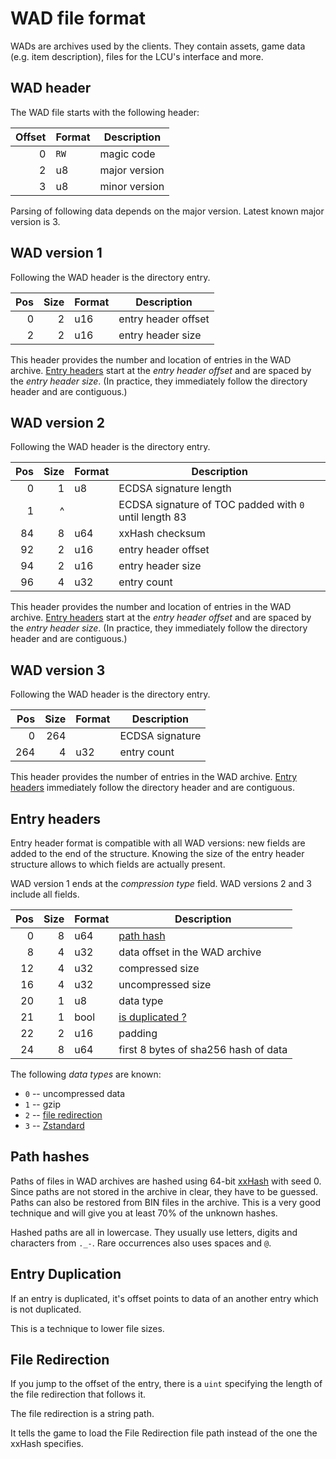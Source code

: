 # WAD file format

WADs are archives used by the clients. They contain assets, game data (e.g.
item description), files for the LCU's interface and more.


## WAD header

The WAD file starts with the following header:

| Offset | Format | Description                                |
| ------:| ------ | ------------------------------------------ |
|      0 | `RW`   | magic code                                 |
|      2 | u8     | major version                              |
|      3 | u8     | minor version                              |

Parsing of following data depends on the major version.
Latest known major version is 3.


## WAD version 1

Following the WAD header is the directory entry.

| Pos | Size | Format | Description                            |
| ---:| ----:| ------ | -------------------------------------- |
|   0 |    2 | u16    | entry header offset                    |
|   2 |    2 | u16    | entry header size                      |

This header provides the number and location of entries in the WAD archive.
[Entry headers](#entry-headers) start at the *entry header offset* and are
spaced by the *entry header size*. (In practice, they immediately follow the
directory header and are contiguous.)


## WAD version 2

Following the WAD header is the directory entry.

| Pos | Size | Format | Description                                            |
| ---:| ----:| ------ | -------------------------------------------------------|  
|   0 |    1 | u8     | ECDSA signature length                                 |
|   1 |   ^  |        | ECDSA signature of TOC padded with `0` until length 83 |
|  84 |    8 | u64    | xxHash checksum                                        |
|  92 |    2 | u16    | entry header offset                                    |
|  94 |    2 | u16    | entry header size                                      |
|  96 |    4 | u32    | entry count                                            |

This header provides the number and location of entries in the WAD archive.
[Entry headers](#entry-headers) start at the *entry header offset* and are
spaced by the *entry header size*. (In practice, they immediately follow the
directory header and are contiguous.)


## WAD version 3

Following the WAD header is the directory entry.

| Pos | Size | Format | Description                            |
| ---:| ----:| ------ | -------------------------------------- |
|   0 |  264 |        | ECDSA signature                        |
| 264 |    4 | u32    | entry count                            |

This header provides the number of entries in the WAD archive.
[Entry headers](#entry-headers) immediately follow the directory header and are
contiguous.


## Entry headers

Entry header format is compatible with all WAD versions: new fields are added
to the end of the structure. Knowing the size of the entry header structure
allows to which fields are actually present.

WAD version 1 ends at the *compression type* field.
WAD versions 2 and 3 include all fields.

| Pos | Size | Format | Description                            |
| ---:| ----:| ------ | -------------------------------------- |
|   0 |    8 | u64    | [path hash](#path-hashes)              |
|   8 |    4 | u32    | data offset in the WAD archive         |
|  12 |    4 | u32    | compressed size                        |
|  16 |    4 | u32    | uncompressed size                      |
|  20 |    1 | u8     | data type                              |
|  21 |    1 | bool   | [is duplicated ?](#entry-duplication)  |
|  22 |    2 | u16    | padding                                |
|  24 |    8 | u64    | first 8 bytes of sha256 hash of data   |

The following *data types* are known:

 - `0` -- uncompressed data
 - `1` -- gzip
 - `2` -- [file redirection](#file-redirection)
 - `3` -- [Zstandard](http://facebook.github.io/zstd/)


## Path hashes

Paths of files in WAD archives are hashed using 64-bit
[xxHash](http://cyan4973.github.io/xxHash/) with seed 0.
Since paths are not stored in the archive in clear, they have to be guessed.
Paths can also be restored from BIN files in the archive. This is a very good technique and will give you at least 70% of the unknown hashes.

Hashed paths are all in lowercase. They usually use letters, digits and
characters from `._-`. Rare occurrences also uses spaces and `@`.

## Entry Duplication

If an entry is duplicated, it's offset points to data of an another entry which is not duplicated.

This is a technique to lower file sizes.

## File Redirection

If you jump to the offset of the entry, there is a `uint` specifying the length of the file redirection that follows it.

The file redirection is a string path.

It tells the game to load the File Redirection file path instead of the one the xxHash specifies.
